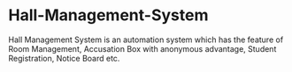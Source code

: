 # Hall-Management-System
Hall Management System is an automation system which has the feature of Room Management, Accusation Box with anonymous advantage, Student Registration, Notice Board etc.
